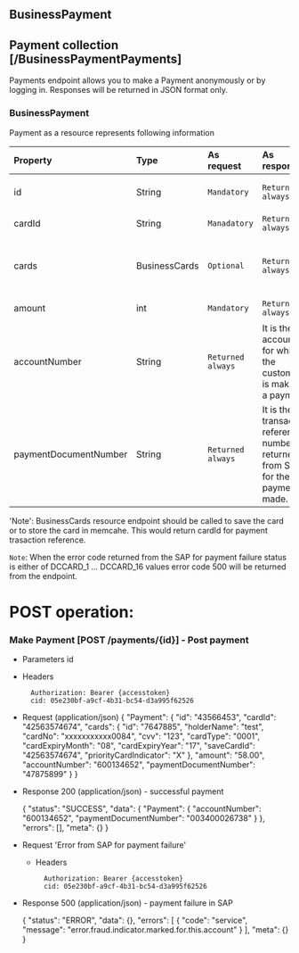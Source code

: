 ## BusinessPayment

## Payment collection [/BusinessPaymentPayments]
Payments endpoint allows you to make a Payment anonymously or by logging in. Responses will be returned in JSON format only.

### BusinessPayment
Payment as a resource represents following information

| Property | Type | As request | As response | Description |
| :-------------------- | :---------- | :-------------------- | :-------------------- | ------------------------------------------------------------ |
| id | String | `Mandatory` | `Returned always` | It is the Identifier which is required to track the payment for that particular account.|
| cardId | String | `Manadatory` | `Returned always` | It is the Identifier for the card that is saved in memcache. |
| cards | BusinessCards |`Optional` | `Returned always` | It is the BusinessCards endpoint which is cinvoked before payment resource to save the save or store in memcache to make the payment. [BusinessPayment/BusninessCards]. |
| amount | int | `Mandatory` | `Returned always` | It is the amount the customer wish to pay |
| accountNumber | String | `Returned always` | It is the account for which the customer is making a payment. |
| paymentDocumentNumber | String | `Returned always` | It is the transaction reference number returned from SAP for the payment made. |

'Note': BusinessCards resource endpoint should be called to save the card or to store the card in memcahe. This would return cardId for payment trasaction reference.

`Note`: When the error code returned from the SAP for payment failure status is either of DCCARD_1 ... DCCARD_16 values error code 500 will be returned from the endpoint.

POST operation:
===============
### Make Payment [POST /payments/{id}] - Post payment
+ Parameters
		id
		
+ Headers

        Authorization: Bearer {accesstoken}
        cid: 05e230bf-a9cf-4b31-bc54-d3a995f62526
			
+ Request (application/json)
      {
        "Payment": {
            "id": "43566453",
            "cardId": "42563574674",
                "cards": {
                    "id": "7647885",
                    "holderName": "test",
                    "cardNo": "xxxxxxxxxxx0084",
                    "cvv": "123",
                    "cardType": "0001",
                    "cardExpiryMonth": "08",
                    "cardExpiryYear": "17",
                    "saveCardId": "42563574674",
                    "priorityCardIndicator": "X"
                },
            "amount": "58.00",
            "accountNumber": "600134652",
            "paymentDocumentNumber": "47875899"
          }
      }

+ Response 200 (application/json) - successful payment

    {
        "status": "SUCCESS",
            "data": {
                "Payment": {
                    "accountNumber": "600134652",
                    "paymentDocumentNumber": "003400026738"
                }
            },
        "errors": [],
        "meta": {}
    }

+ Request 'Error from SAP for payment failure'

    + Headers

            Authorization: Bearer {accesstoken}
            cid: 05e230bf-a9cf-4b31-bc54-d3a995f62526

+ Response 500 (application/json) - payment failure in SAP

    {
        "status": "ERROR",
        "data": {},
            "errors": [
                {
                    "code": "service",
                    "message": "error.fraud.indicator.marked.for.this.account"
                }
            ],
        "meta": {}
    }
